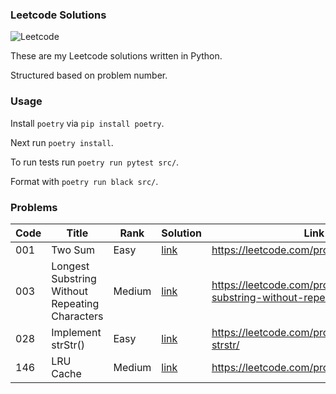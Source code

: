 ### Leetcode Solutions

![Leetcode](https://github.com/ashleyconnor/leetcode/workflows/Leetcode/badge.svg)

These are my Leetcode solutions written in Python.

Structured based on problem number.

### Usage

Install `poetry` via `pip install poetry`.

Next run `poetry install`.

To run tests run `poetry run pytest src/`.

Format with `poetry run black src/`.

### Problems

| Code | Title                                          | Rank   | Solution                                                    | Link                                                                          |
|------|------------------------------------------------|--------|-------------------------------------------------------------|-------------------------------------------------------------------------------|
| 001    | Two Sum                                        | Easy   | [link](/src/two_sum)                                        | https://leetcode.com/problems/two-sum/                                        |
| 003    | Longest Substring Without Repeating Characters | Medium | [link](/src/longest_substring_without_repeating_characters) | https://leetcode.com/problems/longest-substring-without-repeating-characters/ |
| 028   | Implement strStr()                             | Easy   | [link](/src/implement_strstr)                               | https://leetcode.com/problems/implement-strstr/                               |
| 146  | LRU Cache                                      | Medium | [link](/src/lru_cache)                                      | https://leetcode.com/problems/lru-cache/                                      |

